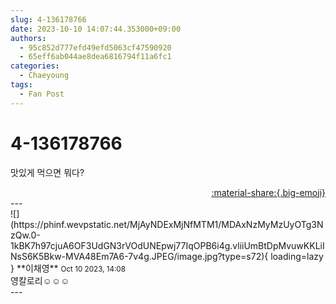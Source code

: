 ```yaml
---
slug: 4-136178766
date: 2023-10-10 14:07:44.353000+09:00
authors:
  - 95c852d777efd49efd5063cf47590920
  - 65eff6ab044ae8dea6816794f11a6fc1
categories:
  - Chaeyoung
tags:
  - Fan Post
---
```


# 4-136178766

<div class="post-container" markdown="1">
<div class="content-container md-sidebar__scrollwrap" markdown="1">

맛있게 먹으면 뭐다?

</div>
</div>

<div style="text-align: right;" markdown="1">
<a href="https://weverse.io/fromis9/fanpost/4-136178766" style="text-align: right;">:material-share:{.big-emoji}</a>
</div>
---

<div class="comments-container md-sidebar__scrollwrap" markdown="1">
<div class="comment" markdown="1">
<div class='id-container' markdown="1">
![](https://phinf.wevpstatic.net/MjAyNDExMjNfMTM1/MDAxNzMyMzUyOTg3NzQw.0-1kBK7h97cjuA6OF3UdGN3rVOdUNEpwj77IqOPB6i4g.vliiUmBtDpMvuwKKLiINsS6K5Bkw-MVA48Em7A6-7v4g.JPEG/image.jpg?type=s72){ loading=lazy }
**<span class="artist">이채영</span>** <small>Oct 10 2023, 14:08</small><br>
</div>
<div class='comment-body' markdown="1">
영칼로리☺️☺️☺️
</div>
</div>
</div>
---
